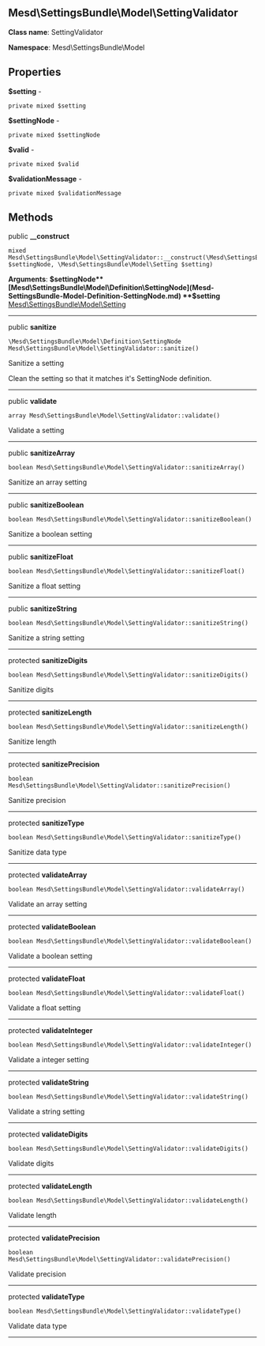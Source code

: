 Mesd\SettingsBundle\Model\SettingValidator
---------------

> 

> 


**Class name**: SettingValidator

**Namespace**: Mesd\SettingsBundle\Model









Properties
----------


**$setting** - 



    private mixed $setting






**$settingNode** - 



    private mixed $settingNode






**$valid** - 



    private mixed $valid






**$validationMessage** - 



    private mixed $validationMessage






Methods
-------


public **__construct**

    mixed Mesd\SettingsBundle\Model\SettingValidator::__construct(\Mesd\SettingsBundle\Model\Definition\SettingNode $settingNode, \Mesd\SettingsBundle\Model\Setting $setting)











**Arguments**:
**$settingNode** [Mesd\SettingsBundle\Model\Definition\SettingNode](Mesd-SettingsBundle-Model-Definition-SettingNode.md) 
**$setting** [Mesd\SettingsBundle\Model\Setting](Mesd-SettingsBundle-Model-Setting.md) 


---


public **sanitize**

    \Mesd\SettingsBundle\Model\Definition\SettingNode Mesd\SettingsBundle\Model\SettingValidator::sanitize()

Sanitize a setting

Clean the setting so that it matches it's SettingNode
definition.








---


public **validate**

    array Mesd\SettingsBundle\Model\SettingValidator::validate()

Validate a setting










---


public **sanitizeArray**

    boolean Mesd\SettingsBundle\Model\SettingValidator::sanitizeArray()

Sanitize an array setting










---


public **sanitizeBoolean**

    boolean Mesd\SettingsBundle\Model\SettingValidator::sanitizeBoolean()

Sanitize a boolean setting










---


public **sanitizeFloat**

    boolean Mesd\SettingsBundle\Model\SettingValidator::sanitizeFloat()

Sanitize a float setting










---


public **sanitizeString**

    boolean Mesd\SettingsBundle\Model\SettingValidator::sanitizeString()

Sanitize a string setting










---


protected **sanitizeDigits**

    boolean Mesd\SettingsBundle\Model\SettingValidator::sanitizeDigits()

Sanitize digits










---


protected **sanitizeLength**

    boolean Mesd\SettingsBundle\Model\SettingValidator::sanitizeLength()

Sanitize length










---


protected **sanitizePrecision**

    boolean Mesd\SettingsBundle\Model\SettingValidator::sanitizePrecision()

Sanitize precision










---


protected **sanitizeType**

    boolean Mesd\SettingsBundle\Model\SettingValidator::sanitizeType()

Sanitize data type










---


protected **validateArray**

    boolean Mesd\SettingsBundle\Model\SettingValidator::validateArray()

Validate an array setting










---


protected **validateBoolean**

    boolean Mesd\SettingsBundle\Model\SettingValidator::validateBoolean()

Validate a boolean setting










---


protected **validateFloat**

    boolean Mesd\SettingsBundle\Model\SettingValidator::validateFloat()

Validate a float setting










---


protected **validateInteger**

    boolean Mesd\SettingsBundle\Model\SettingValidator::validateInteger()

Validate a integer setting










---


protected **validateString**

    boolean Mesd\SettingsBundle\Model\SettingValidator::validateString()

Validate a string setting










---


protected **validateDigits**

    boolean Mesd\SettingsBundle\Model\SettingValidator::validateDigits()

Validate digits










---


protected **validateLength**

    boolean Mesd\SettingsBundle\Model\SettingValidator::validateLength()

Validate length










---


protected **validatePrecision**

    boolean Mesd\SettingsBundle\Model\SettingValidator::validatePrecision()

Validate precision










---


protected **validateType**

    boolean Mesd\SettingsBundle\Model\SettingValidator::validateType()

Validate data type










---

